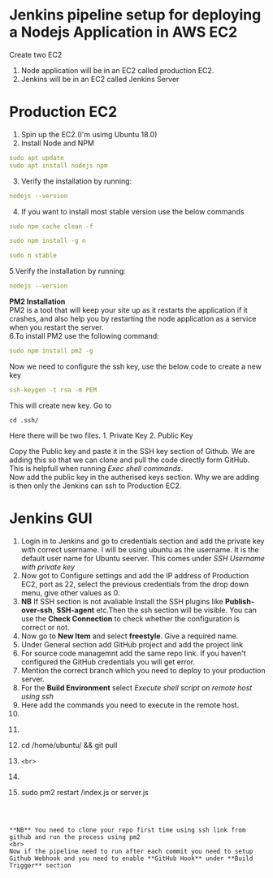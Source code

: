 # Jenkins pipeline setup for deploying a Nodejs Application in AWS EC2

Create two EC2
1. Node application will be in an EC2 called production EC2.
2. Jenkins will be in an EC2 called Jenkins Server

# Production EC2
1. Spin up the EC2.(I'm usimg Ubuntu 18.0)
2. Install Node and NPM
```yml
sudo apt update
sudo apt install nodejs npm
```
3. Verify the installation by running:
```yml
nodejs --version
```
4. If you want to install most stable version use the below commands
```yml
sudo npm cache clean -f
```
```yml
sudo npm install -g n
```
```yml
sudo n stable
```
5.Verify the installation by running:
```yml
nodejs --version
```
**PM2 Installation**
<br>
PM2 is a tool that will keep your site up as it restarts the application if it crashes, and also help you by restarting the node application as a service when you restart the server.
<br>
6.To install PM2 use the following command:
```yml
sudo npm install pm2 -g
```
Now we need to configure the ssh key, use the below code to create a new key
```yml
ssh-keygen -t rsa -m PEM
```
This will create new key. Go to
```
cd .ssh/
```
Here there will be two files. 
    1. Private Key 
    2. Public Key
    
Copy the Public key and paste it in the SSH key section of Github. We are adding this so that we can clone and pull the code directly form GitHub. This is helpfull when running *Exec shell commands*.
<br>
Now add the public key in the autherised keys section. Why we are adding is then only the Jenkins can ssh to Production EC2.

# Jenkins GUI

1. Login in to Jenkins and go to credentials section and add the private key with correct username. I will be using ubuntu as the username. It is the default user name for Ubuntu seerver. This comes under *SSH Username with private key* 
2. Now got to Configure settings and add the IP address of Production EC2, port as 22, select the previous credentials from the drop down menu, give other values as 0. 
3. **NB** If SSH section is not avaliable Install the SSH plugins like **Publish-over-ssh**, **SSH-agent** etc.Then the ssh section will be visible. You can use the **Check Connection** to check whether the configuration is correct or not.
4. Now go to **New Item** and select **freestyle**. Give a required name.
5. Under General section add GitHub project and add the project link
6. For source code managemnt add the same repo link. If you haven't configured the GitHub credentials you will get error. 
7. Mention the correct branch which you need to deploy to your production server.
8. For the **Build Environment** select *Execute shell script on remote host using ssh* <br>
9. Here add the commands you need to execute in the remote host.
10. <br>
11. ```yml
12. cd /home/ubuntu/<filename> && git pull
13. ```
    <br>
14. ```yml
15. sudo pm2 restart <filename>/index.js or server.js
    ```
    
   <br>
    
    **NB** You need to clone your repo first time using ssh link from github and run the process using pm2
    <br>
    Now if the pipeline need to run after each commit you need to setup Github Webhook and you need to enable **GitHub Hook** under **Build Trigger** section

